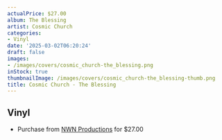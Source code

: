 ```yaml
---
actualPrice: $27.00
album: The Blessing
artist: Cosmic Church
categories:
- Vinyl
date: '2025-03-02T06:20:24'
draft: false
images:
- /images/covers/cosmic_church-the_blessing.png
inStock: true
thumbnailImage: /images/covers/cosmic_church-the_blessing-thumb.png
title: Cosmic Church - The Blessing
---
```


## Vinyl
* Purchase from [NWN Productions](http://shop.nwnprod.com/index.php?route=product/product&path=75&product_id=57858&sort=pd.name&order=ASC) for $27.00
